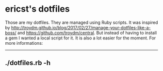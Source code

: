 # ericst's dotfiles

Those are my dotfiles. 
They are managed using Ruby scripts.
It was inspired by http://troydm.github.io/blog/2017/02/27/manage-your-dotfiles-like-a-boss/ and https://github.com/troydm/central.
But instead of having to install a gem I wanted a local script for it.
It is also a lot easier for the moment.
For more informations:

---
./dotfiles.rb -h
---


